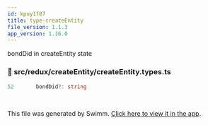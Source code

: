 ```yaml
---
id: kpuy1f87
title: type-createEntity
file_version: 1.1.3
app_version: 1.16.0
---
```


bondDid in createEntity state
<!-- NOTE-swimm-snippet: the lines below link your snippet to Swimm -->
### 📄 src/redux/createEntity/createEntity.types.ts
```typescript
52       bondDid?: string
```

<br/>

This file was generated by Swimm. [Click here to view it in the app](https://app.swimm.io/repos/Z2l0aHViJTNBJTNBaXhvLXdlYmNsaWVudCUzQSUzQWl4b2ZvdW5kYXRpb24=/docs/kpuy1f87).

